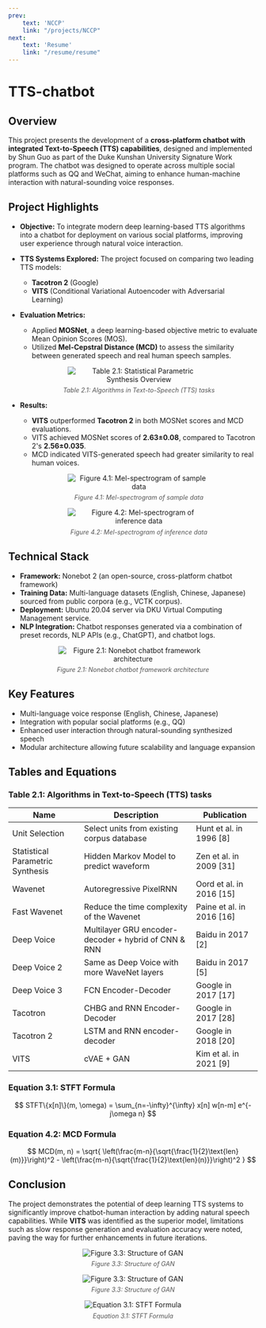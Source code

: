 ```yaml
---
prev: 
    text: 'NCCP'
    link: "/projects/NCCP"
next: 
    text: 'Resume'
    link: "/resume/resume"
---
```


<style>
.figure {
  text-align: center;
  margin: 1em 0;
}
.figure img {
  max-width: 60%;
}
.caption {
  font-size: 0.9em;
  color: #555;
  margin-top: 0.5em;
  font-style: italic;
}
</style>

# TTS-chatbot

## Overview

This project presents the development of a **cross-platform chatbot with integrated Text-to-Speech (TTS) capabilities**, designed and implemented by Shun Guo as part of the Duke Kunshan University Signature Work program. The chatbot was designed to operate across multiple social platforms such as QQ and WeChat, aiming to enhance human-machine interaction with natural-sounding voice responses.

## Project Highlights

- **Objective:** To integrate modern deep learning-based TTS algorithms into a chatbot for deployment on various social platforms, improving user experience through natural voice interaction.
  
- **TTS Systems Explored:** The project focused on comparing two leading TTS models:
  - **Tacotron 2** (Google)
  - **VITS** (Conditional Variational Autoencoder with Adversarial Learning)
  
- **Evaluation Metrics:** 
  - Applied **MOSNet**, a deep learning-based objective metric to evaluate Mean Opinion Scores (MOS).
  - Utilized **Mel-Cepstral Distance (MCD)** to assess the similarity between generated speech and real human speech samples.
  
  <div class="figure">
    <img src="/images/statistical_synthesis.png" alt="Table 2.1: Statistical Parametric Synthesis Overview">
    <p class="caption">Table 2.1: Algorithms in Text-to-Speech (TTS) tasks</p>
  </div>

- **Results:**
  - **VITS** outperformed **Tacotron 2** in both MOSNet scores and MCD evaluations.
  - VITS achieved MOSNet scores of **2.63±0.08**, compared to Tacotron 2's **2.56±0.035**.
  - MCD indicated VITS-generated speech had greater similarity to real human voices.
  
  <div class="figure">
    <img src="/images/mel_s.png" alt="Figure 4.1: Mel-spectrogram of sample data">
    <p class="caption">Figure 4.1: Mel-spectrogram of sample data</p>
  </div>

  <div class="figure">
    <img src="/images/mel_n.png" alt="Figure 4.2: Mel-spectrogram of inference data">
    <p class="caption">Figure 4.2: Mel-spectrogram of inference data</p>
  </div>

## Technical Stack

- **Framework:** Nonebot 2 (an open-source, cross-platform chatbot framework)
- **Training Data:** Multi-language datasets (English, Chinese, Japanese) sourced from public corpora (e.g., VCTK corpus).
- **Deployment:** Ubuntu 20.04 server via DKU Virtual Computing Management service.
- **NLP Integration:** Chatbot responses generated via a combination of preset records, NLP APIs (e.g., ChatGPT), and chatbot logs.

<div class="figure">
  <img src="/images/Nonebot.jpg" alt="Figure 2.1: Nonebot chatbot framework architecture">
  <p class="caption">Figure 2.1: Nonebot chatbot framework architecture</p>
</div>

## Key Features

- Multi-language voice response (English, Chinese, Japanese)
- Integration with popular social platforms (e.g., QQ)
- Enhanced user interaction through natural-sounding synthesized speech
- Modular architecture allowing future scalability and language expansion

## Tables and Equations

### Table 2.1: Algorithms in Text-to-Speech (TTS) tasks

| Name                         | Description                                            | Publication              |
|------------------------------|--------------------------------------------------------|--------------------------|
| Unit Selection               | Select units from existing corpus database             | Hunt et al. in 1996 [8]  |
| Statistical Parametric Synthesis | Hidden Markov Model to predict waveform           | Zen et al. in 2009 [31]  |
| Wavenet                      | Autoregressive PixelRNN                                | Oord et al. in 2016 [15] |
| Fast Wavenet                 | Reduce the time complexity of the Wavenet              | Paine et al. in 2016 [16]|
| Deep Voice                   | Multilayer GRU encoder-decoder + hybrid of CNN & RNN   | Baidu in 2017 [2]        |
| Deep Voice 2                 | Same as Deep Voice with more WaveNet layers            | Baidu in 2017 [5]        |
| Deep Voice 3                 | FCN Encoder-Decoder                                    | Google in 2017 [17]      |
| Tacotron                     | CHBG and RNN Encoder-Decoder                           | Google in 2017 [28]      |
| Tacotron 2                   | LSTM and RNN encoder-decoder                           | Google in 2018 [20]      |
| VITS                         | cVAE + GAN                                             | Kim et al. in 2021 [9]   |

### Equation 3.1: STFT Formula

$$
STFT\{x[n]\}(m, \omega) = \sum_{n=-\infty}^{\infty} x[n] w[n-m] e^{-j\omega n}
$$

### Equation 4.2: MCD Formula

$$
MCD(m, n) = \sqrt{ \left(\frac{m-n}{\sqrt{\frac{1}{2}\text{len}(m)}}\right)^2 - \left(\frac{m-n}{\sqrt{\frac{1}{2}\text{len}(n)}}\right)^2 }
$$

## Conclusion

The project demonstrates the potential of deep learning TTS systems to significantly improve chatbot-human interaction by adding natural speech capabilities. While **VITS** was identified as the superior model, limitations such as slow response generation and evaluation accuracy were noted, paving the way for further enhancements in future iterations.

<div class="figure">
  <img src="/images/gan_diagram.jpg" alt="Figure 3.3: Structure of GAN">
  <p class="caption">Figure 3.3: Structure of GAN</p>
</div>

<div class="figure">
  <img src="/images/GAN.png" alt="Figure 3.3: Structure of GAN">
  <p class="caption">Figure 3.3: Structure of GAN</p>
</div>

<div class="figure">
  <img src="/images/vits_loss.jpg" alt="Equation 3.1: STFT Formula">
  <p class="caption">Equation 3.1: STFT Formula</p>
</div>